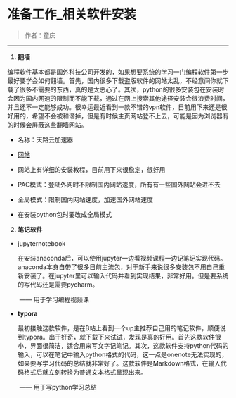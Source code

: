 # 准备工作_相关软件安装

> 作者：童庆

---



1. **翻墙**

编程软件基本都是国外科技公司开发的，如果想要系统的学习一门编程软件第一步最好要学会如何翻墙。首先，国内很多下载盗版软件的网站太乱，不经意间你就下载了很多不需要的东西，真的是太恶心了。其次，python的很多安装包在安装时会因为国内网速的限制而不能下载，通过在网上搜索其他途径安装会很浪费时间，并且还不一定能够成功。很幸运最近看到一款不错的vpn软件，目前用下来还是很好用的，希望不会被和谐掉，但是有时候主页网站登不上去，可能是因为浏览器有的时候会屏蔽这些翻墙网站。

 - 名称：天路云加速器

 - [网站](<http://91tianlu.kim/index.php>)

 - 网站上有详细的安装教程，目前用下来很稳定，很好用

 - PAC模式：登陆外网时不限制国内网站速度，所有有一些国外网站会进不去

 - 全局模式：限制国内网站速度，加速国外网站速度

 - 在安装python包时要改成全局模式

   

2. **笔记软件**

- jupyternotebook

  在安装anaconda后，可以使用jupyter一边看视频课程一边记笔记实现代码。anaconda本身自带了很多目前主流包，对于新手来说很多安装包不用自己重新安装了。在jupyter里可以输入代码并看到实现结果，非常好用。但是要系统的写代码还是需要pycharm。

  ​																																			 ——	用于学习编程视频课

- **typora**

  最初接触这款软件，是在B站上看到一个up主推荐自己用的笔记软件，顺便说到typora。出于好奇，就下载下来试试，发现是真的好用。首先这款软件很小，界面很简洁，适合用来写文字记笔记。其次，这款软件支持python代码的输入，可以在笔记中输入python格式的代码，这一点是onenote无法实现的，如果要写学习代码的总结就非常好了。这款软件是Markdown格式，在输入代码格式后就立刻转换为普通文本格式呈现出来。

  ​																																		  ——	用于写python学习总结

